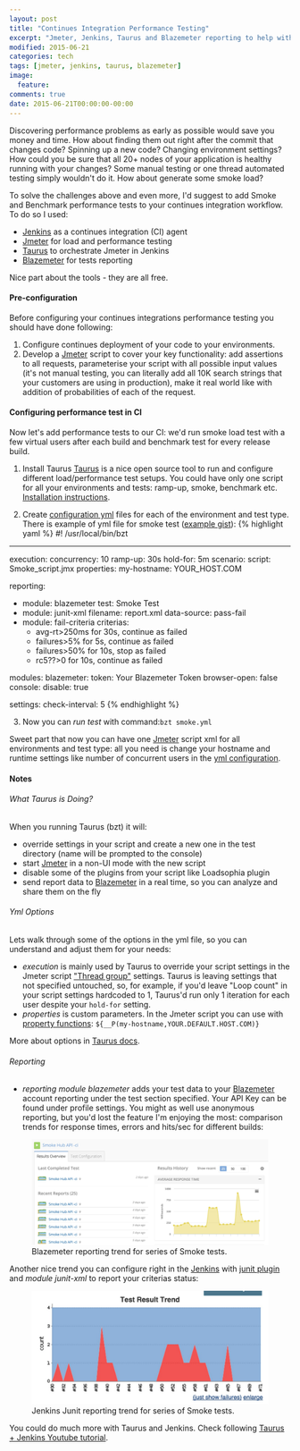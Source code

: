 ```yaml
---
layout: post
title: "Continues Integration Performance Testing"
excerpt: "Jmeter, Jenkins, Taurus and Blazemeter reporting to help with continues integration performance testing"
modified: 2015-06-21
categories: tech
tags: [jmeter, jenkins, taurus, blazemeter]
image:
  feature:
comments: true
date: 2015-06-21T00:00:00-00:00
---
```


Discovering performance problems as early as possible would save you money and time. How about finding them out right after the commit that changes code?
Spinning up a new code? Changing environment settings? How could you be sure that all 20+ nodes of your application is healthy running with your changes? Some manual testing or one thread automated testing simply wouldn't do it. How about generate some smoke load?

To solve the challenges above and even more, I'd suggest to add Smoke and Benchmark performance tests to your continues integration workflow.
To do so I used:

* [Jenkins][jenkins] as a continues integration (CI) agent
* [Jmeter][jmeter] for load and performance testing
* [Taurus][taurus] to orchestrate Jmeter in Jenkins
* [Blazemeter][blazemeter] for tests reporting

Nice part about the tools - they are all free.

#### Pre-configuration
Before configuring your continues integrations performance testing you should have done following:

1. Configure continues deployment of your code to your environments.
2. Develop a [Jmeter][jmeter] script to cover your key functionality: add assertions to all requests, parameterise your script with all possible input values (it's not manual testing, you can literally add all 10K search strings that your customers are using in production), make it real world like with addition of probabilities of each of the request.

#### Configuring performance test in CI
Now let's add performance tests to our CI: we'd run smoke load test with a few virtual users after each build and benchmark test for every release build.

1. Install Taurus
[Taurus][taurus] is a nice open source tool to run and configure different load/performance test setups. You could have only one script for all your environments and tests: ramp-up, smoke, benchmark etc. [Installation instructions][taurusinst].

2. Create [configuration yml][taurusconfig] files for each of the environment and test type.
There is example of yml file for smoke test ([example gist][example]):
{% highlight yaml %}
#! /usr/local/bin/bzt
 ---
 execution:
   concurrency: 10
   ramp-up: 30s
   hold-for: 5m
   scenario:
     script: Smoke_script.jmx
     properties:
         my-hostname: YOUR_HOST.COM
  
 reporting:
   - module: blazemeter
     test: Smoke Test
   - module: junit-xml
     filename: report.xml
     data-source: pass-fail
   - module: fail-criteria
     criterias:
     - avg-rt>250ms for 30s, continue as failed
     - failures>5% for 5s, continue as failed
     - failures>50% for 10s, stop as failed
     - rc5??>0 for 10s, continue as failed
     
 modules:
   blazemeter:
     token: Your Blazemeter Token
     browser-open: false
   console:
     disable: true
     
 settings:
   check-interval: 5
{% endhighlight %}

3. Now you can *run test* with command:```bzt smoke.yml```
 
Sweet part that now you can have one [Jmeter][jmeter] script xml for all environments and test type: all you need is change your hostname and runtime settings like number of concurrent users in the [yml configuration][taurusconfig].

#### Notes

###### What Taurus is Doing?
When you running Taurus (bzt) it will: 

* override settings in your script and create a new one in the test directory (name will be prompted to the console)
* start [Jmeter][jmeter] in a non-UI mode with the new script
* disable some of the plugins from your script like Loadsophia plugin
* send report data to [Blazemeter][blazemeter] in a real time, so you can analyze and share them on the fly

###### Yml Options
Lets walk through some of the options in the yml file, so you can understand and adjust them for your needs:

* *execution* is mainly used by Taurus to override your script settings in the Jmeter script ["Thread group"][threadgroup] settings.
Taurus is leaving settings that not specified untouched, so, for example, if you'd leave "Loop count" in your script settings hardcoded to 1, Taurus'd run only 1 iteration for each user despite your `hold-for` setting.
* *properties* is custom parameters. In the Jmeter script you can use with [property functions][jmeterproperty]: ```${__P(my-hostname,YOUR.DEFAULT.HOST.COM)}```

More about options in [Taurus docs][taurusconfig].

###### Reporting
* *reporting module blazemeter* adds your test data to your [Blazemeter][blazemeter] account reporting under the test section specified. Your API Key can be found under profile settings. You might as well use anonymous reporting, but you'd lost the feature I'm enjoying the most: comparison trends for response times, errors and hits/sec for different builds:

<figure>
	<a href="https://docs.blazemeter.com/customer/portal/articles/1742684-load-results-report"><img src="/images/2015-06-21_taurus_jmeter/blazemeter-reporting.jpg" alt="image"></a>
	<figcaption>Blazemeter reporting trend for series of Smoke tests.</figcaption>
</figure>

Another nice trend you can configure right in the [Jenkins][jenkins] with [junit plugin][junit] and *module junit-xml* to report your criterias status:

<figure>
	<a href="https://wiki.jenkins-ci.org/display/JENKINS/JUnit+graph"><img src="/images/2015-06-21_taurus_jmeter/junit-reporting.jpg" alt="image"></a>
	<figcaption>Jenkins Junit reporting trend for series of Smoke tests.</figcaption>
</figure>


You could do much more with Taurus and Jenkins. Check following [Taurus + Jenkins Youtube tutorial][tutorial].

[taurus]:  https://github.com/Blazemeter/taurus
[taurusinst]: https://github.com/Blazemeter/taurus/blob/master/docs/Installation.md
[taurusconfig]: https://github.com/Blazemeter/taurus/blob/master/docs/ConfigSyntax.md
[reporting]:  https://github.com/Blazemeter/taurus/blob/master/docs/Reporting.md
[blazemeter]: https://blazemeter.com
[example]: https://gist.github.com/Nefry/a758ef8088a6a003061a
[jmeter]: http://jmeter.apache.org/
[threadgroup]: http://jmeter.apache.org/usermanual/test_plan.html#thread_group
[jmeterproperty]: http://jmeter.apache.org/usermanual/functions.html#__P
[jenkins]: https://jenkins-ci.org/
[junit]: https://wiki.jenkins-ci.org/display/JENKINS/JUnit+Plugin
[tutorial]: https://www.youtube.com/watch?v=QuY0Qcdd90A
